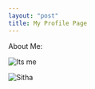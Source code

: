 ```yaml
---
layout: "post"
title: My Profile Page
---
```


About Me:

![Its me](/skyline_blog/docs/assets/logo.png)

![Sitha](/skyline_blog/docs/assets/sitha.jpg)

  
